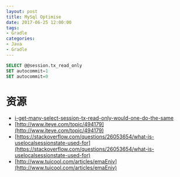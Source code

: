 ```yaml
---
layout: post
title: MySql Optimise
date: 2017-06-25 12:00:00
tags:
- Gradle
categories: 
- Java
- Gradle
---
```





```sql
SELECT @@session.tx_read_only
SET autocommit=1
SET autocommit=0
```



# 资源
* [i-get-many-select-session-tx-read-only-would-one-do-the-same](https://stackoverflow.com/questions/32394729/i-get-many-select-session-tx-read-only-would-one-do-the-same/44043246#44043246)
* [http://www.iteye.com/topic/494179](http://www.iteye.com/topic/494179)
* [https://stackoverflow.com/questions/26053654/what-is-uselocalsessionstate-used-for](https://stackoverflow.com/questions/26053654/what-is-uselocalsessionstate-used-for)
* [http://www.tuicool.com/articles/emaEniv](http://www.tuicool.com/articles/emaEniv)
